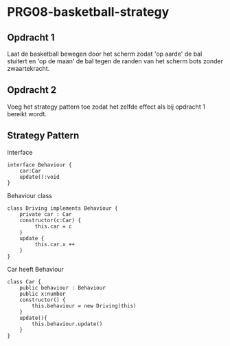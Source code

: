 # PRG08-basketball-strategy

## Opdracht 1
Laat de basketball bewegen door het scherm zodat 'op aarde' de bal stuitert en 'op de maan' de bal tegen de randen van het scherm bots zonder zwaartekracht. 

## Opdracht 2 
Voeg het strategy pattern toe zodat het zelfde effect als bij opdracht 1 bereikt wordt.

## Strategy Pattern

Interface
```
interface Behaviour {
    car:Car
    update():void
} 
```
Behaviour class
```
class Driving implements Behaviour {
    private car : Car
    constructor(c:Car) {
         this.car = c
    }
    update {
         this.car.x ++
    }
}
```
Car heeft Behaviour
```
class Car {
    public behaviour : Behaviour
    public x:number
    constructor() {
        this.behaviour = new Driving(this)
    }
    update(){
        this.behaviour.update()
    }
}
```
